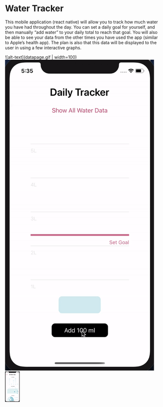 # Water Tracker
This mobile application (react native) will allow you to track how much water you have had throughout the day. You can set a daily goal for yourself, and then manually “add water” to your daily total to reach that goal. You will also be able to see your data from the other times you have used the app (similar to Apple’s health app). The plan is also that this data will be displayed to the user in using a few interactive graphs.


![alt-text](datapage.gif | width=100)
![alt-text](homepage.gif)
<img src="datapage.gif" height="100">
